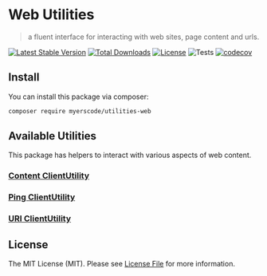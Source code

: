 # Web Utilities
> a fluent interface for interacting with web sites, page content and urls.

[![Latest Stable Version](https://poser.pugx.org/myerscode/utilities-web/v/stable)](https://packagist.org/packages/myerscode/utilities-web)
[![Total Downloads](https://poser.pugx.org/myerscode/utilities-web/downloads)](https://packagist.org/packages/myerscode/utilities-web)
[![License](https://poser.pugx.org/myerscode/utilities-web/license)](https://packagist.org/packages/myerscode/utilities-web)
![Tests](https://github.com/myerscode/utilities-web/actions/workflows/tests.yml/badge.svg?branch=main)
[![codecov](https://codecov.io/gh/myerscode/utilities-web/graph/badge.svg?token=YR0YHVERNV)](https://codecov.io/gh/myerscode/utilities-strings)


## Install

You can install this package via composer:

``` bash
composer require myerscode/utilities-web
```

## Available Utilities
This package has helpers to interact with various aspects of web content.

### [Content ClientUtility](docs/content-utility.md)

### [Ping ClientUtility](docs/ping-utility.md)

### [URI ClientUtility](docs/uri-utility.md)


## License

The MIT License (MIT). Please see [License File](LICENSE) for more information.
